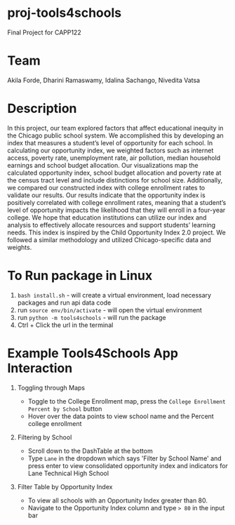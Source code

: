 # proj-tools4schools
Final Project for CAPP122

# Team
Akila Forde, Dharini Ramaswamy, Idalina Sachango, Nivedita Vatsa

# Description
In this project, our team explored factors that affect educational inequity in the Chicago public school system. We accomplished this by developing an index that measures a student’s level of opportunity for each school. In calculating our opportunity index, we weighted factors such as internet access, poverty rate, unemployment rate, air pollution, median household earnings and school budget allocation. Our visualizations map the calculated opportunity index, school budget allocation and poverty rate at the census tract level and include distinctions for school size. Additionally, we compared our constructed index with college enrollment rates to validate our results. Our results indicate that the opportunity index is positively correlated with college enrollment rates, meaning that a student’s level of opportunity impacts the likelihood that they will enroll in a four-year college. We hope that education institutions can utilize our index and analysis to effectively allocate resources and support students’ learning needs. This index is inspired by the Child Opportunity Index 2.0 project. We followed a similar methodology and utilized Chicago-specific data and weights.

# To Run package in Linux

1. ```bash install.sh``` - will create a virtual environment, load necessary packages and run api data code
2. run ```source env/bin/activate``` - will open the virtual environment
3. run ```python -m tools4schools``` - will run the package
4. Ctrl + Click the url in the terminal


# Example Tools4Schools App Interaction

1. Toggling through Maps
   - Toggle to the College Enrollment map, press the ```College Enrollment Percent by School``` button
   - Hover over the data points to view school name and the Percent college enrollment

2. Filtering by School
    - Scroll down to the DashTable at the bottom
    - Type ```Lane``` in the dropdown which says 'Filter by School Name' and press enter to view consolidated
        opportunity index and indicators for Lane Technical High School

3. Filter Table by Opportunity Index
    - To view all schools with an Opportunity Index greater than 80.
    - Navigate to the Opportunity Index column and type `> 80` in the input bar
